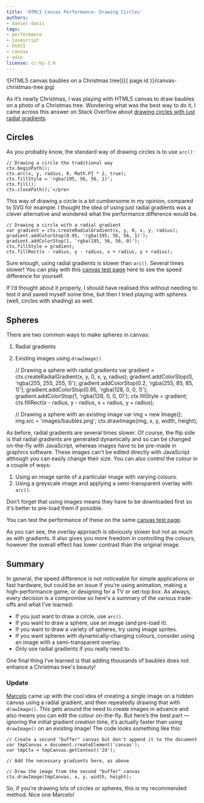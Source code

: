 ```yaml
---
title: 'HTML5 Canvas Performance: Drawing Circles'
authors:
- daniel-davis
tags:
- performance
- javascript
- html5
- canvas
- odin
license: cc-by-3.0
---
```


![HTML5 canvas baubles on a Christmas tree]({{ page.id }}/canvas-christmas-tree.jpg)

As it’s nearly Christmas, I was playing with HTML5 canvas to draw baubles on a photo of a Christmas tree. Wondering what was the best way to do it, I came across this answer on Stack Overflow about [drawing circles with just radial gradients](http://stackoverflow.com/questions/9742830/html5-canvas-glass-circle#answer-9743575).

## Circles

As you probably know, the standard way of drawing circles is to use `arc()`:

    // Drawing a circle the traditional way
    ctx.beginPath();
    ctx.arc(x, y, radius, 0, Math.PI * 2, true);
    ctx.fillStyle = 'rgba(195, 56, 56, 1)';
    ctx.fill();
    ctx.closePath();`</pre>

This way of drawing a circle is a bit cumbersome in my opinion, compared to SVG for example. I thought the idea of using just radial gradients was a clever alternative and wondered what the performance difference would be.

    // Drawing a circle with a radial gradient
    var gradient = ctx.createRadialGradient(x, y, 0, x, y, radius);
    gradient.addColorStop(0.95, 'rgba(195, 56, 56, 1)');
    gradient.addColorStop(1, 'rgba(195, 56, 56, 0)');
    ctx.fillStyle = gradient;
    ctx.fillRect(x - radius, y - radius, x + radius, y + radius);

Sure enough, using radial gradients is slower than `arc()`. Several times slower! You can play with this [canvas test page](http://daniemon.com/tech/html5/canvas-speed/) here to see the speed difference for yourself.

If I’d thought about it properly, I should have realised this without needing to test it and saved myself some time, but then I tried playing with spheres (well, circles with shading) as well.

## Spheres

There are two common ways to make spheres in canvas:

1.  Radial gradients
2.  Existing images using `drawImage()`

	// Drawing a sphere with radial gradients
	var gradient = ctx.createRadialGradient(x, y, 0, x, y, radius);
	gradient.addColorStop(0, 'rgba(255, 255, 255, 1)');
	gradient.addColorStop(0.2, 'rgba(255, 85, 85, 1)');
	gradient.addColorStop(0.95, 'rgba(128, 0, 0, 1)');
	gradient.addColorStop(1, 'rgba(128, 0, 0, 0)');
	ctx.fillStyle = gradient;
	ctx.fillRect(x - radius, y - radius, x + radius, y + radius);

	// Drawing a sphere with an existing image
	var img = new Image();
	img.src = 'images/baubles.png';
	ctx.drawImage(img, x, y, width, height);

As before, radial gradients are several times slower. Of course, the flip side is that radial gradients are generated dynamically and so can be changed on-the-fly with JavaScript, whereas images have to be pre-made in graphics software. These images can't be edited directly with JavaScript although you can easily change their size. You can also control the colour in a couple of ways:

1.  Using an image sprite of a particular image with varying colours.
2.  Using a greyscale image and applying a semi-transparent overlay with `arc()`.

Don’t forget that using images means they have to be downloaded first so it's better to pre-load them if possible.

You can test the performance of these on the same [canvas test page](http://daniemon.com/tech/html5/canvas-speed/).

As you can see, the overlay approach is obviously slower but not as much as with gradients. It also gives you more freedom in controlling the colours, however the overall effect has lower contrast than the original image.

## Summary

In general, the speed difference is not noticeable for simple applications or fast hardware, but could be an issue if you’re using animation, making a high-performance game, or designing for a TV or set-top box. As always, every decision is a compromise so here's a summary of the various trade-offs and what I’ve learned:

* If you just want to draw a circle, use `arc()`.
* If you want to draw a sphere, use an image (and pre-load it).
* If you want to draw a variety of spheres, try using image sprites.
* If you want spheres with dynamically-changing colours, consider using an image with a semi-transparent overlay.
* Only use radial gradients if you really need to.

One final thing I’ve learned is that adding thousands of baubles does not enhance a Christmas tree's beauty!

### Update

[Marcelo](https://twitter.com/askoth) came up with the cool idea of creating a single image on a hidden canvas using a radial gradient, and then repeatedly drawing that with `drawImage()`. This gets around the need to create images in advance and also means you can edit the colour on-the-fly. But here’s the best part — ignoring the initial gradient creation time, it’s actually faster than using `drawImage()` on an existing image! The code looks something like this:

	// Create a second "buffer" canvas but don't append it to the document
	var tmpCanvas = document.createElement('canvas');
	var tmpCtx = tmpCanvas.getContext('2d');

	// Add the necessary gradients here, as above

	// Draw the image from the second "buffer" canvas
	ctx.drawImage(tmpCanvas, x, y, width, height);

So, if you’re drawing lots of circles or spheres, this is my recommended method. Nice one Marcelo!
